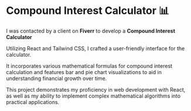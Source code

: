 # Compound Interest Calculator 📊
<p>I was contacted by a client on <b>Fiverr</b> to develop a <b>Compound Interest Calculator</b></p>
<p>Utilizing React and Tailwind CSS, I crafted a user-friendly interface for the calculator.</p>
<p>It incorporates various mathematical formulas for compound interest calculation and features bar and pie chart visualizations to aid in understanding financial growth over time.</p>
<p>This project demonstrates my proficiency in web development with React, as well as my ability to implement complex mathematical algorithms into practical applications.</p>  
